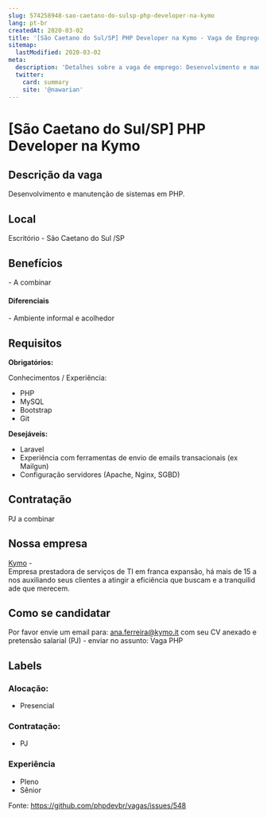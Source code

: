 ```yaml
---
slug: 574258948-sao-caetano-do-sulsp-php-developer-na-kymo
lang: pt-br
createdAt: 2020-03-02
title: '[São Caetano do Sul/SP] PHP Developer na Kymo - Vaga de Emprego'
sitemap:
  lastModified: 2020-03-02
meta:
  description: 'Detalhes sobre a vaga de emprego: Desenvolvimento e manutenção de sistemas em PHP.'
  twitter:
    card: summary
    site: '@nawarian'
---
```


# [São Caetano do Sul/SP] PHP Developer na Kymo

## Descrição da vaga

Desenvolvimento e manutenção de sistemas em PHP.

## Local

Escritório - São Caetano do Sul /SP

## Benefícios

- A combinar

#### Diferenciais

- Ambiente informal e acolhedor

## Requisitos

**Obrigatórios:**

Conhecimentos / Experiência: 
- PHP
- MySQL
- Bootstrap
- Git

**Desejáveis:**

- Laravel
- Experiência com ferramentas de envio de emails transacionais (ex Mailgun)
- Configuração servidores (Apache, Nginx, SGBD)


## Contratação

PJ a combinar

## Nossa empresa

[Kymo](http://kymo.it/) - Empresa prestadora de serviços de TI em franca expansão, há mais de 15 anos auxiliando seus clientes a atingir a eficiência que buscam e a tranquilidade que merecem.

## Como se candidatar

Por favor envie um email para: ana.ferreira@kymo.it com seu CV anexado e pretensão salarial (PJ) - enviar no assunto: Vaga PHP

## Labels

<!-- Escolha abaixo, apague as que não fizerem sentido: -->
### Alocação:
- Presencial

### Contratação:
- PJ

### Experiência
- Pleno
- Sênior


Fonte: https://github.com/phpdevbr/vagas/issues/548